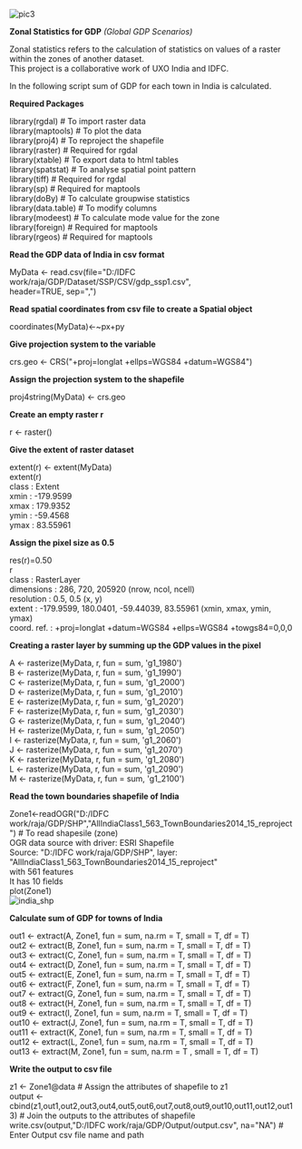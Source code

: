 ![pic3](https://user-images.githubusercontent.com/23652706/33055234-4ec9d268-cea4-11e7-8757-aa48c8b4893f.JPG)

**Zonal Statistics for GDP**
_(Global GDP Scenarios)_ 
 
Zonal statistics refers to the calculation of statistics on values of a raster within the zones of another dataset.  
This project is a collaborative work of UXO India and IDFC. 

In the following script sum of GDP for each town in India is calculated. 

**Required Packages**

library(rgdal) # To import raster data<br/>
library(maptools) # To plot the data<br/>
library(proj4) # To reproject the shapefile<br/>
library(raster) # Required for rgdal<br/>
library(xtable) # To export data to html tables<br/>
library(spatstat) # To analyse spatial point pattern<br/>
library(tiff) # Required for rgdal<br/>
library(sp) # Required for maptools<br/>
library(doBy) # To calculate groupwise statistics<br/>
library(data.table) # To modify columns<br/>
library(modeest) # To calculate mode value for the zone<br/>
library(foreign) # Required for maptools<br/>
library(rgeos) # Required for maptools<br/>



**Read the GDP data of India in csv format**

MyData <- read.csv(file="D:/IDFC work/raja/GDP/Dataset/SSP/CSV/gdp_ssp1.csv",<br/>
header=TRUE, sep=",")

**Read spatial coordinates from csv file to create a Spatial object**

coordinates(MyData)<-~px+py

**Give projection system to the variable**

crs.geo <- CRS("+proj=longlat +ellps=WGS84 +datum=WGS84")

**Assign the projection system to the shapefile**

proj4string(MyData) <- crs.geo

**Create an empty raster r**

r <- raster()

**Give the extent of raster dataset**

extent(r) <- extent(MyData)<br/>
extent(r)<br/>
class       : Extent<br/> 
xmin        : -179.9599<br/>
xmax        : 179.9352<br/>
ymin        : -59.4568<br/>
ymax        : 83.55961<br/>

**Assign the pixel size as 0.5**

res(r)=0.50<br/>
r<br/>
class       : RasterLayer<br/>
dimensions  : 286, 720, 205920  (nrow, ncol, ncell)<br/> 
resolution  : 0.5, 0.5  (x, y)<br/> 
extent      : -179.9599, 180.0401, -59.44039, 83.55961  (xmin, xmax, ymin, ymax)<br/> 
coord. ref. : +proj=longlat +datum=WGS84 +ellps=WGS84 +towgs84=0,0,0<br/>


**Creating a raster layer by summing up the GDP values in the pixel**

A <- rasterize(MyData, r, fun = sum,  'g1_1980')<br/>
B <- rasterize(MyData, r, fun = sum, 'g1_1990')<br/>
C <- rasterize(MyData, r, fun = sum, 'g1_2000')<br/>
D <- rasterize(MyData, r, fun = sum, 'g1_2010')<br/>
E <- rasterize(MyData, r, fun = sum, 'g1_2020')<br/>
F <- rasterize(MyData, r, fun = sum, 'g1_2030')<br/>
G <- rasterize(MyData, r, fun = sum,  'g1_2040')<br/>
H <- rasterize(MyData, r, fun = sum, 'g1_2050')<br/>
I <- rasterize(MyData, r, fun = sum, 'g1_2060')<br/>
J <- rasterize(MyData, r, fun = sum, 'g1_2070')<br/>
K <- rasterize(MyData, r, fun = sum, 'g1_2080')<br/>
L <- rasterize(MyData, r, fun = sum, 'g1_2090')<br/>
M <- rasterize(MyData, r, fun = sum, 'g1_2100')<br/>

**Read the town boundaries shapefile of India**

Zone1<-readOGR("D:/IDFC work/raja/GDP/SHP","AllIndiaClass1_563_TownBoundaries2014_15_reproject") # To read shapesile (zone)<br/>
OGR data source with driver: ESRI Shapefile<br/> 
Source: "D:/IDFC work/raja/GDP/SHP", layer: "AllIndiaClass1_563_TownBoundaries2014_15_reproject"<br/>
with 561 features<br/>
It has 10 fields<br/>
plot(Zone1)<br/>
![india_shp](https://user-images.githubusercontent.com/23652706/33055147-daef0368-cea3-11e7-8fba-0408a5f33d56.jpg)

**Calculate sum of GDP for towns of India**

out1 <- extract(A, Zone1, fun = sum, na.rm = T, small = T, df = T)<br/>
out2 <- extract(B, Zone1, fun = sum, na.rm = T, small = T, df = T)<br/>
out3 <- extract(C, Zone1, fun = sum, na.rm = T, small = T, df = T)<br/>
out4 <- extract(D, Zone1, fun = sum, na.rm = T, small = T, df = T)<br/>
out5 <- extract(E, Zone1, fun = sum, na.rm = T, small = T, df = T)<br/>
out6 <- extract(F, Zone1, fun = sum, na.rm = T, small = T, df = T)<br/>
out7 <- extract(G, Zone1, fun = sum, na.rm = T, small = T, df = T)<br/>
out8 <- extract(H, Zone1, fun = sum, na.rm = T, small = T, df = T)<br/>
out9 <- extract(I, Zone1, fun = sum, na.rm = T, small = T, df = T)<br/>
out10 <- extract(J, Zone1, fun = sum, na.rm = T, small = T, df = T)<br/>
out11 <- extract(K, Zone1, fun = sum, na.rm = T, small = T, df = T)<br/>
out12 <- extract(L, Zone1, fun = sum, na.rm = T, small = T, df = T)<br/>
out13 <- extract(M, Zone1, fun = sum, na.rm = T , small = T, df = T)<br/>

**Write the output to csv file**

z1 <- Zone1@data # Assign the attributes of shapefile to z1<br/>
output <- cbind(z1,out1,out2,out3,out4,out5,out6,out7,out8,out9,out10,out11,out12,out13) # Join the outputs to the attributes of shapefile<br/>
write.csv(output,"D:/IDFC work/raja/GDP/Output/output.csv", na="NA") # Enter Output csv file name and path


